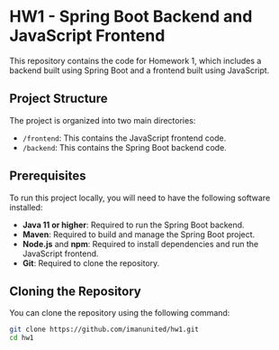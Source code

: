 # HW1 - Spring Boot Backend and JavaScript Frontend

This repository contains the code for Homework 1, which includes a backend built using Spring Boot and a frontend built using JavaScript.

## Project Structure

The project is organized into two main directories:

- `/frontend`: This contains the JavaScript frontend code.
- `/backend`: This contains the Spring Boot backend code.

## Prerequisites

To run this project locally, you will need to have the following software installed:

- **Java 11 or higher**: Required to run the Spring Boot backend.
- **Maven**: Required to build and manage the Spring Boot project.
- **Node.js** and **npm**: Required to install dependencies and run the JavaScript frontend.
- **Git**: Required to clone the repository.

## Cloning the Repository

You can clone the repository using the following command:

```bash
git clone https://github.com/imanunited/hw1.git
cd hw1
